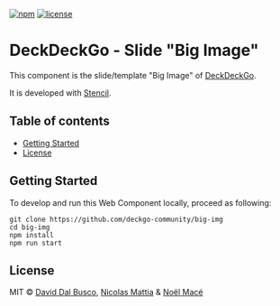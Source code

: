 [![npm][npm-badge]][npm-badge-url]
[![license][npm-license]][npm-license-url]

[npm-badge]: https://img.shields.io/npm/v/@deckdeckgo/slide-big-img
[npm-badge-url]: https://www.npmjs.com/package/@deckdeckgo/slide-big-img
[npm-license]: https://img.shields.io/npm/l/@deckdeckgo/slide-big-img
[npm-license-url]: https://github.com/deckgo-community/big-img/blob/master/webcomponents/slides/big-img/LICENSE

# DeckDeckGo - Slide "Big Image"

This component is the slide/template "Big Image" of [DeckDeckGo].

It is developed with [Stencil](https://stenciljs.com).

## Table of contents

- [Getting Started](#getting-started)
- [License](#license)

## Getting Started

To develop and run this Web Component locally, proceed as following:

```
git clone https://github.com/deckgo-community/big-img
cd big-img
npm install
npm run start
```

## License

MIT © [David Dal Busco](mailto:david.dalbusco@outlook.com), [Nicolas Mattia](mailto:nicolas@nmattia.com) & [Noël Macé](mailto:contact@noelmace.com)

[deckdeckgo]: https://deckdeckgo.com
